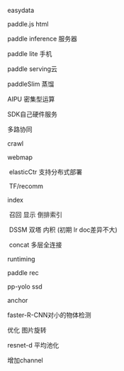 easydata

paddle.js html

paddle inference 服务器

paddle lite 手机

paddle serving云

paddleSlim 蒸馏

AIPU 密集型运算

SDK自己硬件服务





多路协同



crawl

webmap

​	elasticCtr 支持分布式部署

​	TF/recomm

index

​	召回 显示 倒排索引

​	DSSM 双塔 内积 (初期 lr doc差异不大)

​	concat 多层全连接

 runtiming



paddle rec



pp-yolo ssd 

anchor

faster-R-CNN对小的物体检测

 优化 图片旋转

resnet-d 平均池化

增加channel
























